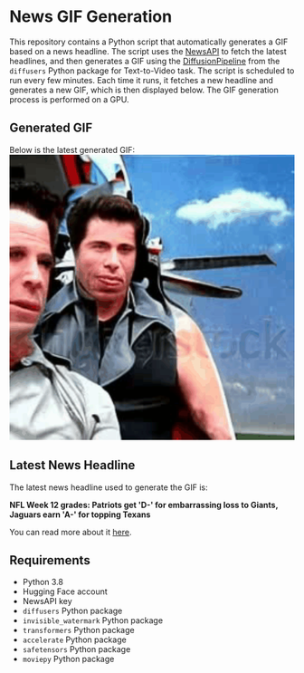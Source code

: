 # News GIF Generation
This repository contains a Python script that automatically generates a GIF based on a news headline. The script uses the [NewsAPI](https://newsapi.org/) to fetch the latest headlines, and then generates a GIF using the [DiffusionPipeline](https://github.com/huggingface/diffusers) from the `diffusers` Python package for Text-to-Video task.
The script is scheduled to run every few minutes. Each time it runs, it fetches a new headline and generates a new GIF, which is then displayed below. The GIF generation process is performed on a GPU.

## Generated GIF
Below is the latest generated GIF:
![Generated GIF](output.gif?raw=true&v=1701140965)

## Latest News Headline
The latest news headline used to generate the GIF is:

**NFL Week 12 grades: Patriots get 'D-' for embarrassing loss to Giants, Jaguars earn 'A-' for topping Texans**

You can read more about it [here](https://www.cbssports.com/nfl/news/nfl-week-12-grades-patriots-get-d-for-embarrassing-loss-to-giants-jaguars-earn-a-for-topping-texans/).

## Requirements
- Python 3.8
- Hugging Face account
- NewsAPI key
- `diffusers` Python package
- `invisible_watermark` Python package
- `transformers` Python package
- `accelerate` Python package
- `safetensors` Python package
- `moviepy` Python package
